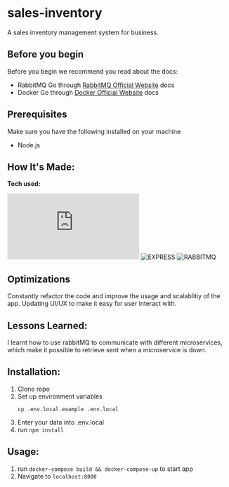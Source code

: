 # sales-inventory

A sales inventory management system for business.

## Before you begin
Before you begin we recommend you read about the docs:
* RabbitMQ Go through [RabbitMQ Official Website](https://rabbitmq.com/) docs
* Docker Go through [Docker Official Website](https://docs.docker.com/) docs
## Prerequisites
Make sure you have the following installed on your machine
* Node.js

## How It's Made:

**Tech used:**<p>![NODEJS](https://img.shields.io/static/v1?label=|&message=NODE.JS&color=2b625f&style=plastic&logo=node.js) ![EXPRESS](https://img.shields.io/static/v1?label=|&message=EXPRESS&color=bbb111&style=plastic&logo=express) ![RABBITMQ](https://img.shields.io/static/v1?label=|&message=RABBITMQ&color=40cd8c&style=plastic&logo=rabbitmq)</p>

## Optimizations

Constantly refactor the code and improve the usage and scalablitiy of the app. Updating UI/UX to make it easy for user interact with.

## Lessons Learned:

I learnt how to use rabbitMQ to communicate with different microservices, which make it possible to retrieve sent when a microservice is down.

## Installation:

1. Clone repo
1. Set up environment variables
   ```
   cp .env.local.example .env.local
   ```
1. Enter your data into .env.local
1. run `npm install`

## Usage:

1. run `docker-compose build && docker-compose-up` to start app
1. Navigate to `localhost:8000`
